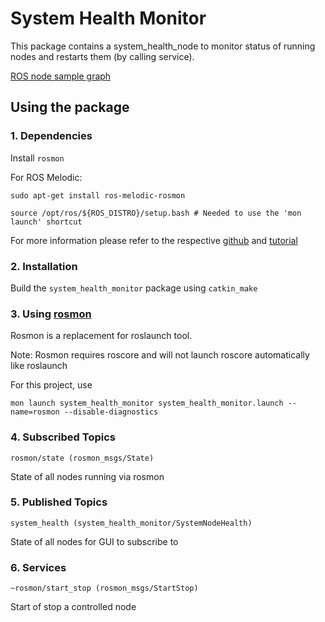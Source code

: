 # System Health Monitor

This package contains a system_health_node to monitor status of running nodes and restarts them (by calling service).

[ROS node sample graph](rosgraph.png)

## Using the package

### 1. Dependencies

Install `rosmon`

For ROS Melodic:

```
sudo apt-get install ros-melodic-rosmon

source /opt/ros/${ROS_DISTRO}/setup.bash # Needed to use the 'mon launch' shortcut
```

For more information please refer to the respective [github](https://github.com/xqms/rosmon) and [tutorial](http://wiki.ros.org/rosmon)

### 2. Installation

Build the `system_health_monitor` package using `catkin_make`

### 3. Using [rosmon](http://wiki.ros.org/rosmon)

Rosmon is a replacement for roslaunch tool.

Note: Rosmon requires roscore and will not launch roscore automatically like roslaunch

For this project, use
```
mon launch system_health_monitor system_health_monitor.launch --name=rosmon --disable-diagnostics
```

### 4. Subscribed Topics

`rosmon/state (rosmon_msgs/State)`

State of all nodes running via rosmon

### 5. Published Topics

`system_health (system_health_monitor/SystemNodeHealth)`

State of all nodes for GUI to subscribe to

### 6. Services

`~rosmon/start_stop (rosmon_msgs/StartStop)`

Start of stop a controlled node
